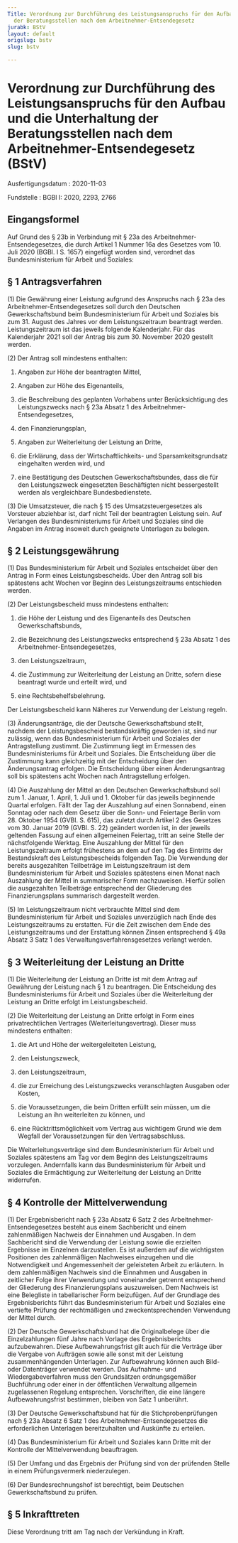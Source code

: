 ```yaml
---
Title: Verordnung zur Durchführung des Leistungsanspruchs für den Aufbau und die Unterhaltung
  der Beratungsstellen nach dem Arbeitnehmer-Entsendegesetz
jurabk: BStV
layout: default
origslug: bstv
slug: bstv

---
```


# Verordnung zur Durchführung des Leistungsanspruchs für den Aufbau und die Unterhaltung der Beratungsstellen nach dem Arbeitnehmer-Entsendegesetz (BStV)

Ausfertigungsdatum
:   2020-11-03

Fundstelle
:   BGBl I: 2020, 2293, 2766


## Eingangsformel

Auf Grund des § 23b in Verbindung mit § 23a des Arbeitnehmer-
Entsendegesetzes, die durch Artikel 1 Nummer 16a des Gesetzes vom 10.
Juli 2020 (BGBl. I S. 1657) eingefügt worden sind, verordnet das
Bundesministerium für Arbeit und Soziales:


## § 1 Antragsverfahren

(1) Die Gewährung einer Leistung aufgrund des Anspruchs nach § 23a des
Arbeitnehmer-Entsendegesetzes soll durch den Deutschen
Gewerkschaftsbund beim Bundesministerium für Arbeit und Soziales bis
zum 31. August des Jahres vor dem Leistungszeitraum beantragt werden.
Leistungszeitraum ist das jeweils folgende Kalenderjahr. Für das
Kalenderjahr 2021 soll der Antrag bis zum 30. November 2020 gestellt
werden.

(2) Der Antrag soll mindestens enthalten:

1.  Angaben zur Höhe der beantragten Mittel,


2.  Angaben zur Höhe des Eigenanteils,


3.  die Beschreibung des geplanten Vorhabens unter Berücksichtigung des
    Leistungszwecks nach § 23a Absatz 1 des Arbeitnehmer-Entsendegesetzes,


4.  den Finanzierungsplan,


5.  Angaben zur Weiterleitung der Leistung an Dritte,


6.  die Erklärung, dass der Wirtschaftlichkeits- und Sparsamkeitsgrundsatz
    eingehalten werden wird, und


7.  eine Bestätigung des Deutschen Gewerkschaftsbundes, dass die für den
    Leistungszweck eingesetzten Beschäftigten nicht bessergestellt werden
    als vergleichbare Bundesbedienstete.




(3) Die Umsatzsteuer, die nach § 15 des
Umsatzsteuergesetzes              als Vorsteuer abziehbar ist, darf
nicht Teil der beantragten Leistung sein. Auf Verlangen des
Bundesministeriums für Arbeit und Soziales sind die Angaben im Antrag
insoweit durch geeignete Unterlagen zu belegen.


## § 2 Leistungsgewährung

(1) Das Bundesministerium für Arbeit und Soziales entscheidet über den
Antrag in Form eines Leistungsbescheids. Über den Antrag soll bis
spätestens acht Wochen vor Beginn des Leistungszeitraums entschieden
werden.

(2) Der Leistungsbescheid muss mindestens enthalten:

1.  die Höhe der Leistung und des Eigenanteils des Deutschen
    Gewerkschaftsbunds,


2.  die Bezeichnung des Leistungszwecks entsprechend § 23a Absatz 1 des
    Arbeitnehmer-Entsendegesetzes,


3.  den Leistungszeitraum,


4.  die Zustimmung zur Weiterleitung der Leistung an Dritte, sofern diese
    beantragt wurde und erteilt wird, und


5.  eine Rechtsbehelfsbelehrung.



Der Leistungsbescheid kann Näheres zur Verwendung der Leistung regeln.

(3) Änderungsanträge, die der Deutsche Gewerkschaftsbund stellt,
nachdem der Leistungsbescheid bestandskräftig geworden ist, sind nur
zulässig, wenn das Bundesministerium für Arbeit und Soziales der
Antragstellung zustimmt. Die Zustimmung liegt im Ermessen des
Bundesministeriums für Arbeit und Soziales. Die Entscheidung über die
Zustimmung kann gleichzeitig mit der Entscheidung über den
Änderungsantrag erfolgen. Die Entscheidung über einen Änderungsantrag
soll bis spätestens acht Wochen nach Antragstellung erfolgen.

(4) Die Auszahlung der Mittel an den Deutschen Gewerkschaftsbund soll
zum 1. Januar, 1. April, 1. Juli und 1. Oktober für das jeweils
beginnende Quartal erfolgen. Fällt der Tag der Auszahlung auf einen
Sonnabend, einen Sonntag oder nach dem Gesetz über die Sonn- und
Feiertage Berlin vom 28. Oktober 1954 (GVBl. S. 615), das zuletzt
durch Artikel 2 des Gesetzes vom 30. Januar 2019 (GVBl. S. 22)
geändert worden ist, in der jeweils geltenden Fassung auf einen
allgemeinen Feiertag, tritt an seine Stelle der nächstfolgende
Werktag. Eine Auszahlung der Mittel für den Leistungszeitraum erfolgt
frühestens an dem auf den Tag des Eintritts der Bestandskraft des
Leistungsbescheids folgenden Tag. Die Verwendung der bereits
ausgezahlten Teilbeträge im Leistungszeitraum ist dem
Bundesministerium für Arbeit und Soziales spätestens einen Monat nach
Auszahlung der Mittel in summarischer Form nachzuweisen. Hierfür
sollen die ausgezahlten Teilbeträge entsprechend der Gliederung des
Finanzierungsplans summarisch dargestellt werden.

(5) Im Leistungszeitraum nicht verbrauchte Mittel sind dem
Bundesministerium für Arbeit und Soziales unverzüglich nach Ende des
Leistungszeitraums zu erstatten. Für die Zeit zwischen dem Ende des
Leistungszeitraums und der Erstattung können Zinsen entsprechend § 49a
Absatz 3 Satz 1 des Verwaltungsverfahrensgesetzes verlangt werden.


## § 3 Weiterleitung der Leistung an Dritte

(1) Die Weiterleitung der Leistung an Dritte ist mit dem Antrag auf
Gewährung der Leistung nach § 1 zu beantragen. Die Entscheidung des
Bundesministeriums für Arbeit und Soziales über die Weiterleitung der
Leistung an Dritte erfolgt im Leistungsbescheid.

(2) Die Weiterleitung der Leistung an Dritte erfolgt in Form eines
privatrechtlichen Vertrages (Weiterleitungsvertrag). Dieser muss
mindestens enthalten:

1.  die Art und Höhe der weitergeleiteten Leistung,


2.  den Leistungszweck,


3.  den Leistungszeitraum,


4.  die zur Erreichung des Leistungszwecks veranschlagten Ausgaben oder
    Kosten,


5.  die Voraussetzungen, die beim Dritten erfüllt sein müssen, um die
    Leistung an ihn weiterleiten zu können, und


6.  eine Rücktrittsmöglichkeit vom Vertrag aus wichtigem Grund wie dem
    Wegfall der Voraussetzungen für den Vertragsabschluss.



Die Weiterleitungsverträge sind dem Bundesministerium für Arbeit und
Soziales spätestens am Tag vor dem Beginn des Leistungszeitraums
vorzulegen. Andernfalls kann das Bundesministerium für Arbeit und
Soziales die Ermächtigung zur Weiterleitung der Leistung an Dritte
widerrufen.


## § 4 Kontrolle der Mittelverwendung

(1) Der Ergebnisbericht nach § 23a Absatz 6 Satz 2 des Arbeitnehmer-
Entsendegesetzes besteht aus einem Sachbericht und einem zahlenmäßigen
Nachweis der Einnahmen und Ausgaben. In dem Sachbericht sind die
Verwendung der Leistung sowie die erzielten Ergebnisse im Einzelnen
darzustellen. Es ist außerdem auf die wichtigsten Positionen des
zahlenmäßigen Nachweises einzugehen und die Notwendigkeit und
Angemessenheit der geleisteten Arbeit zu erläutern. In dem
zahlenmäßigen Nachweis sind die Einnahmen und Ausgaben in zeitlicher
Folge ihrer Verwendung und voneinander getrennt entsprechend der
Gliederung des Finanzierungsplans auszuweisen. Dem Nachweis ist eine
Belegliste in tabellarischer Form beizufügen. Auf der Grundlage des
Ergebnisberichts führt das Bundesministerium für Arbeit und Soziales
eine vertiefte Prüfung der rechtmäßigen und zweckentsprechenden
Verwendung der Mittel durch.

(2) Der Deutsche Gewerkschaftsbund hat die Originalbelege über die
Einzelzahlungen fünf Jahre nach Vorlage des Ergebnisberichts
aufzubewahren. Diese Aufbewahrungsfrist gilt auch für die Verträge
über die Vergabe von Aufträgen sowie alle sonst mit der Leistung
zusammenhängenden Unterlagen. Zur Aufbewahrung können auch Bild- oder
Datenträger verwendet werden. Das Aufnahme- und Wiedergabeverfahren
muss den Grundsätzen ordnungsgemäßer Buchführung oder einer in der
öffentlichen Verwaltung allgemein zugelassenen Regelung entsprechen.
Vorschriften, die eine längere Aufbewahrungsfrist bestimmen, bleiben
von Satz 1 unberührt.

(3) Der Deutsche Gewerkschaftsbund hat für die Stichprobenprüfungen
nach § 23a Absatz 6 Satz 1 des Arbeitnehmer-Entsendegesetzes die
erforderlichen Unterlagen bereitzuhalten und Auskünfte zu erteilen.

(4) Das Bundesministerium für Arbeit und Soziales kann Dritte mit der
Kontrolle der Mittelverwendung beauftragen.

(5) Der Umfang und das Ergebnis der Prüfung sind von der prüfenden
Stelle in einem Prüfungsvermerk niederzulegen.

(6) Der Bundesrechnungshof ist berechtigt, beim Deutschen
Gewerkschaftsbund zu prüfen.


## § 5 Inkrafttreten

Diese Verordnung tritt am Tag nach der Verkündung in Kraft.

